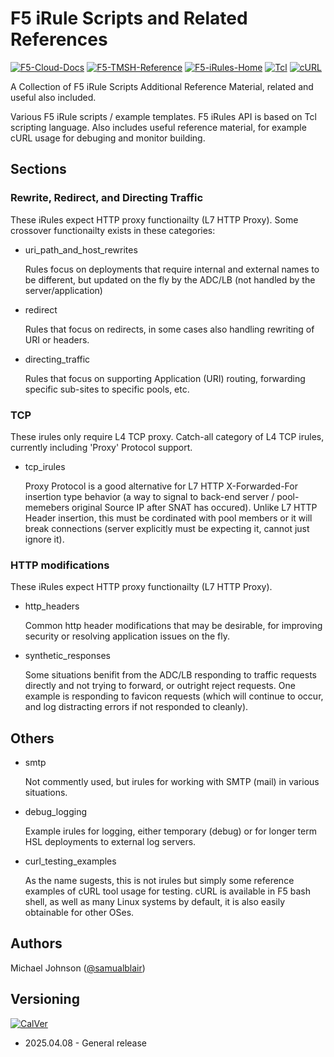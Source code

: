 # F5 iRule Scripts and Related References 
[![F5-Cloud-Docs](https://img.shields.io/badge/F5_Cloud_Docs-red)](https://clouddocs.f5.com/)
[![F5-TMSH-Reference](https://img.shields.io/badge/F5_TMSH_Reference-red)](https://clouddocs.f5.com/cli/tmsh-reference/latest/)
[![F5-iRules-Home](https://img.shields.io/badge/F5_iRules_Home-red)](https://clouddocs.f5.com/api/irules/)
[![Tcl](https://img.shields.io/badge/Tcl_Reference-orange)](https://curl.se/download.html)
[![cURL](https://img.shields.io/badge/cURL-8.7.1|latest-blue)](https://curl.se/download.html)

A Collection of F5 iRule Scripts
Additional Reference Material, related and useful also included.

Various F5 iRule scripts / example templates. F5 iRules API is based on Tcl scripting language. Also includes useful reference material, for example cURL usage for debuging and monitor building.

## Sections

### Rewrite, Redirect, and Directing Traffic
These iRules expect HTTP proxy functionailty (L7 HTTP Proxy).
Some crossover functionailty exists in these categories:

* uri_path_and_host_rewrites

    Rules focus on deployments that require internal and external names to be different, but updated on the fly by the ADC/LB (not handled by the server/application)

* redirect

    Rules that focus on redirects, in some cases also handling rewriting of URI or headers.

* directing_traffic

    Rules that focus on supporting Application (URI) routing, forwarding specific sub-sites to specific pools, etc.

### TCP 
These irules only require L4 TCP proxy.
Catch-all category of L4 TCP irules, currently including 'Proxy' Protocol support.

* tcp_irules

    Proxy Protocol is a good alternative for L7 HTTP X-Forwarded-For insertion type behavior (a way to signal to back-end server / pool-memebers original Source IP after SNAT has occured). Unlike L7 HTTP Header insertion, this must be cordinated with pool members or it will break connections (server explicitly must be expecting it, cannot just ignore it).

### HTTP modifications
These iRules expect HTTP proxy functionailty (L7 HTTP Proxy).

* http_headers

    Common http header modifications that may be desirable, for improving security or resolving application issues on the fly.

* synthetic_responses

    Some situations benifit from the ADC/LB responding to traffic requests directly and not trying to forward, or outright reject requests. One example is responding to favicon requests (which will continue to occur, and log distracting errors if not responded to cleanly).

## Others

* smtp

    Not commently used, but irules for working with SMTP (mail) in various situations.

* debug_logging

    Example irules for logging, either temporary (debug) or for longer term HSL deployments to external log servers.

* curl_testing_examples

    As the name sugests, this is not irules but simply some reference examples of cURL tool usage for testing. cURL is available in F5 bash shell, as well as many Linux systems by default, it is also easily obtainable for other OSes.

## Authors
Michael Johnson ([@samualblair](https://github.com/samualblair))

## Versioning
[![CalVer](https://img.shields.io/static/v1?label=CalVer&message=YY.0M.0D)](https://calver.org/)

* 2025.04.08 - General release

